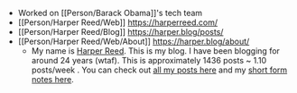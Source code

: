 - Worked on [[Person/Barack Obama]]'s tech team
- [[Person/Harper Reed/Web]] https://harperreed.com/
- [[Person/Harper Reed/Blog]] https://harper.blog/posts/
- [[Person/Harper Reed/Web/About]] https://harper.blog/about/
	- My name is [Harper Reed](mailto:harper@modest.com). This is my blog. I have been blogging for around 24 years (wtaf). This is approximately 1436 posts ~ 1.10 posts/week . You can check out [all my posts here](https://harper.blog/posts) and my [short form notes here](https://harper.blog/notes/).